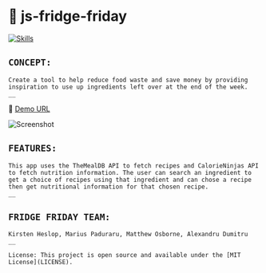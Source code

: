 # :file_folder: js-fridge-friday

[![Skills](https://skills.thijs.gg/icons?i=js,html,css,jquery)](https://skills.thijs.gg)

## `CONCEPT:`

    Create a tool to help reduce food waste and save money by providing inspiration to use up ingredients left over at the end of the week.
    __

:link: [Demo URL](https://wisethee.github.io/js-fridge-friday/)

![Screenshot](https://github.com/wisethee/js-fridge-friday/blob/feat/marius/assets/images/cover.jpg?raw=true)

## `FEATURES:`

    This app uses the TheMealDB API to fetch recipes and CalorieNinjas API to fetch nutrition information. The user can search an ingredient to get a choice of recipes using that ingredient and can chose a recipe then get nutritional information for that chosen recipe.
    __

## `FRIDGE FRIDAY TEAM:`

    Kirsten Heslop, Marius Paduraru, Matthew Osborne, Alexandru Dumitru
    __

`License: This project is open source and available under the [MIT License](LICENSE).`
